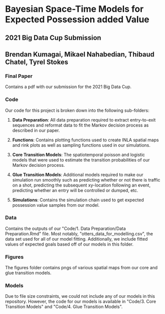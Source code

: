# Bayesian Space-Time Models for Expected Possession added Value

## 2021 Big Data Cup Submission
## Brendan Kumagai, Mikael Nahabedian, Thibaud Chatel, Tyrel Stokes

### Final Paper

Contains a pdf with our submission for the 2021 Big Data Cup.


### Code

Our code for this project is broken down into the following sub-folders:

1. **Data Preparation**: All data preparation required to extract entry-to-exit sequences and reformat data to fit the Markov decision process as described in our paper.

2. **Functions**: Contains plotting functions used to create INLA spatial maps and rink plots as well as sampling functions used in our simulations.

3. **Core Transition Models**: The spatiotemporal poisson and logistic models that were used to estimate the transition probabilities of our Markov decision process.

4. **Glue Transition Models**: Additional models required to make our simulation run smoothly such as predicting whether or not there is traffic on a shot, predicting the subsequent xy-location following an event, predicting whether an entry will be controlled or dumped, etc.

5. **Simulations**: Contains the simulation chain used to get expected possession value samples from our model.



### Data

Contains the outputs of our "Code/1. Data Preparation/Data Preparation.Rmd" file. Most notably, "otters_data_for_modelling.csv", the data set used for all of our model fitting. Additionally, we include fitted values of expected goals based off of our models in this folder.



### Figures

The figures folder contains pngs of various spatial maps from our core and glue transition models.


### Models

Due to file size constraints, we could not include any of our models in this repository. However, the code for our models is available in "Code/3. Core Transition Models" and "Code/4. Glue Transition Models".